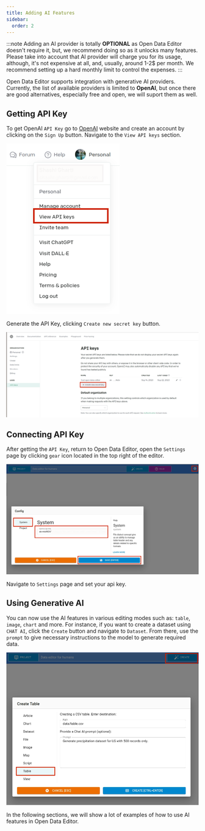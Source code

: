 ```yaml
---
title: Adding AI Features
sidebar:
  order: 2
---
```


:::note
Adding an AI provider is totally **OPTIONAL** as Open Data Editor doesn't require it, but, we recommend doing so as it unlocks many features. Please take into account that AI provider will charge you for its usage, although, it's not expensive at all, and, usually, around 1-2$ per month. We recommend setting up a hard monthly limit to control the expenses.
:::

Open Data Editor supports integration with generative AI providers. Currently, the list of available providers is limited to **OpenAI**, but once there are good alternatives, especially free and open, we will suport them as well.

## Getting API Key

To get OpenAI `API Key` go to [OpenAI](https://platform.openai.com/) website and create an account by clicking on the `Sign Up` button. Navigate to the `View API keys` section.

![OPENAI KEY](./assets/ai-guide/ai-key.png)

Generate the API Key, clicking `Create new secret key` button.

![GENERATE API KEY](./assets/ai-guide/ai-generate-key.png)

## Connecting API Key

After getting the `API Key`, return to Open Data Editor, open the `Settings` page by clicking `gear` icon located in the top right of the editor.

![OPEN DATA EDITOR AI SETTINGS](./assets/ai-guide/ai-settings.png)

Navigate to `Settings` page and set your api key.

## Using Generative AI

You can now use the AI features in various editing modes such as: `table`, `image`, `chart` and more. For instance, if you want to create a dataset using `CHAT AI`, click the `Create` button and navigate to `Dataset`. From there, use the `prompt` to give necessary instructions to the model to generate required data.

![USING CHAT AI](./assets/ai-guide/ai-generate-data.png)

In the following sections, we will show a lot of examples of how to use AI features in Open Data Editor.

